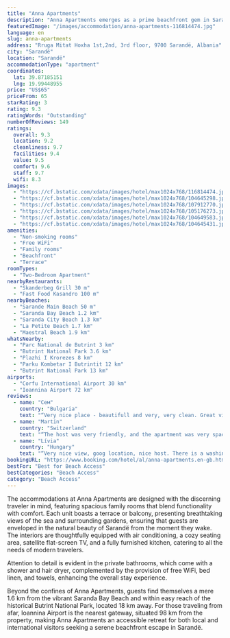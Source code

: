 ```yaml
---
title: "Anna Apartments"
description: "Anna Apartments emerges as a prime beachfront gem in Sarandë, offering guests an unparalleled blend of comfort and scenic beauty."
featuredImage: "/images/accommodation/anna-apartments-116814474.jpg"
language: en
slug: anna-apartments
address: "Rruga Mitat Hoxha 1st,2nd, 3rd floor, 9700 Sarandë, Albania"
city: "Sarandë"
location: "Sarandë"
accommodationType: "apartment"
coordinates:
  lat: 39.87185151
  lng: 19.99448955
price: "US$65"
priceFrom: 65
starRating: 3
rating: 9.3
ratingWords: "Outstanding"
numberOfReviews: 149
ratings:
  overall: 9.3
  location: 9.2
  cleanliness: 9.7
  facilities: 9.4
  value: 9.5
  comfort: 9.6
  staff: 9.7
  wifi: 8.3
images:
  - "https://cf.bstatic.com/xdata/images/hotel/max1024x768/116814474.jpg?k=c42b26e8c3ceef7b0c9bfd31ca3b12a60045869472daec8fcfccbae3a9292348&o=&hp=1"
  - "https://cf.bstatic.com/xdata/images/hotel/max1024x768/104645298.jpg?k=039338d658b01c5ed8fff2e20eca34fb699602fd5cebf21422f156a94cd4a86c&o=&hp=1"
  - "https://cf.bstatic.com/xdata/images/hotel/max1024x768/107912770.jpg?k=d41394808e3e9a8274c7fb8faaa250060cef45123e869783317967b9c277f8e1&o=&hp=1"
  - "https://cf.bstatic.com/xdata/images/hotel/max1024x768/105176273.jpg?k=dbe9902218d541679cf467125db3978108cf45ed029bcd05cbf00fcd5eeb72cb&o=&hp=1"
  - "https://cf.bstatic.com/xdata/images/hotel/max1024x768/104649583.jpg?k=1b8a6bbc1615364ed73021a8fc505ed38526d88e98814939641a6901c9c24f44&o=&hp=1"
  - "https://cf.bstatic.com/xdata/images/hotel/max1024x768/104645431.jpg?k=dbdd7039a95d2c993ae4b16bff2da1beb0570da1b9f857aab7453f45097f85e5&o=&hp=1"
amenities:
  - "Non-smoking rooms"
  - "Free WiFi"
  - "Family rooms"
  - "Beachfront"
  - "Terrace"
roomTypes:
  - "Two-Bedroom Apartment"
nearbyRestaurants:
  - "Skanderbeg Grill 30 m"
  - "Fast Food Kasandro 100 m"
nearbyBeaches:
  - "Sarande Main Beach 50 m"
  - "Saranda Bay Beach 1.2 km"
  - "Saranda City Beach 1.3 km"
  - "La Petite Beach 1.7 km"
  - "Maestral Beach 1.9 km"
whatsNearby:
  - "Parc National de Butrint 3 km"
  - "Butrint National Park 3.6 km"
  - "Plazhi I Krorezes 8 km"
  - "Parku Kombetar I Butrintit 12 km"
  - "Butrint National Park 13 km"
airports:
  - "Corfu International Airport 30 km"
  - "Ioannina Airport 72 km"
reviews:
  - name: "Сем"
    country: "Bulgaria"
    text: "“Very nice place - beautifull and very, very clean. Great view and terrace, to have dinner and drink a glass of wine. We are happy to be right there.”"
  - name: "Martin"
    country: "Switzerland"
    text: "“The host was very friendly, and the apartment was very spacious and stylish.”"
  - name: "Lívia"
    country: "Hungary"
    text: "“Very nice view, goog location, nice host. There is a washing maschine.”"
bookingURL: "https://www.booking.com/hotel/al/anna-apartments.en-gb.html?aid=8035640"
bestFor: "Best for Beach Access"
bestCategories: "Beach Access"
category: "Beach Access"
---
```


The accommodations at Anna Apartments are designed with the discerning traveler in mind, featuring spacious family rooms that blend functionality with comfort. Each unit boasts a terrace or balcony, presenting breathtaking views of the sea and surrounding gardens, ensuring that guests are enveloped in the natural beauty of Sarandë from the moment they wake. The interiors are thoughtfully equipped with air conditioning, a cozy seating area, satellite flat-screen TV, and a fully furnished kitchen, catering to all the needs of modern travelers.

Attention to detail is evident in the private bathrooms, which come with a shower and hair dryer, complemented by the provision of free WiFi, bed linen, and towels, enhancing the overall stay experience. 

Beyond the confines of Anna Apartments, guests find themselves a mere 1.6 km from the vibrant Saranda Bay Beach and within easy reach of the historical Butrint National Park, located 18 km away. For those traveling from afar, Ioannina Airport is the nearest gateway, situated 98 km from the property, making Anna Apartments an accessible retreat for both local and international visitors seeking a serene beachfront escape in Sarandë.